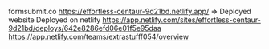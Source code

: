 formsubmit.co
https://effortless-centaur-9d21bd.netlify.app/ => Deployed website
Deployed on netlify  https://app.netlify.com/sites/effortless-centaur-9d21bd/deploys/642e8286efd06e01f5e95daa
https://app.netlify.com/teams/extrastufff054/overview
